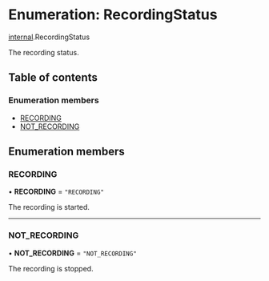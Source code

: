 # Enumeration: RecordingStatus

[internal](../modules/internal.md).RecordingStatus

The recording status.

## Table of contents

### Enumeration members

- [RECORDING](internal.RecordingStatus.md#recording)
- [NOT_RECORDING](internal.RecordingStatus.md#not_recording)

## Enumeration members

### RECORDING

• **RECORDING** = `"RECORDING"`

The recording is started.

___

### NOT\_RECORDING

• **NOT\_RECORDING** = `"NOT_RECORDING"`

The recording is stopped.
